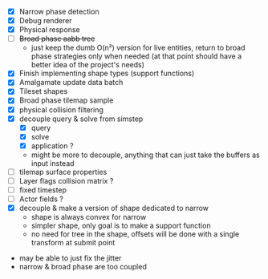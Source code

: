 - [x] Narrow phase detection
- [x] Debug renderer
- [x] Physical response
- [ ] ~~Broad phase aabb tree~~
	- just keep the dumb O(n²) version for live entities, return to broad phase strategies only when needed (at that point should have a better idea of the project's needs)
- [x] Finish implementing shape types (support functions)
- [x] Amalgamate update data batch
- [x] Tileset shapes
- [x] Broad phase tilemap sample
- [x] physical collision filtering
- [x] decouple query & solve from simstep
	- [x] query
	- [x] solve
	- [x] application ?
	- might be more to decouple, anything that can just take the buffers as input instead
- [ ] tilemap surface properties
- [ ] Layer flags collision matrix ?
- [ ] fixed timestep
- [ ] Actor fields ?
- [x] decouple & make a version of shape dedicated to narrow
	- shape is always convex for narrow
	- simpler shape, only goal is to make a support function
	- no need for tree in the shape, offsets will be done with a single transform at submit point
- may be able to just fix the jitter
- narrow & broad phase are too coupled
